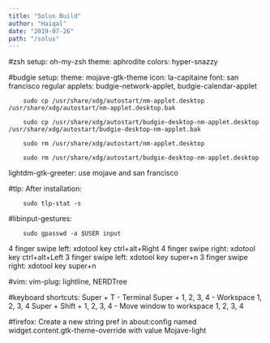 ```yaml
---
title: "Solus Build"
author: "Haiqal"
date: "2019-07-26"
path: "/solus"
---
```


#zsh setup:
oh-my-zsh
theme: aphrodite
colors: hyper-snazzy

#budgie setup:
theme: mojave-gtk-theme
icon: la-capitaine
font: san francisco regular
applets: budgie-network-applet, budgie-calendar-applet
```shell
    sudo cp /usr/share/xdg/autostart/nm-applet.desktop /usr/share/xdg/autostart/nm-applet.desktop.bak
```
```shell
    sudo cp /usr/share/xdg/autostart/budgie-desktop-nm-applet.desktop /usr/share/xdg/autostart/budgie-desktop-nm-applet.bak
```
```shell
    sudo rm /usr/share/xdg/autostart/nm-applet.desktop
```
```shell
    sudo rm /usr/share/xdg/autostart/budgie-desktop-nm-applet.desktop
```
lightdm-gtk-greeter: use mojave and san francisco

#tlp: 
After installation:
```shell
    sudo tlp-stat -s
```

#libinput-gestures: 
```shell
    sudo gpasswd -a $USER input
```
4 finger swipe left: xdotool key ctrl+alt+Right
4 finger swipe right: xdotool key ctrl+alt+Left
3 finger swipe left: xdotool key super+n
3 finger swipe right: xdotool key super+n

#vim:
vim-plug: lightline, NERDTree

#keyboard shortcuts:
Super + T - Terminal
Super + 1, 2, 3, 4 - Workspace 1, 2, 3, 4
Super + Shift + 1, 2, 3, 4 - Move window to workspace 1, 2, 3, 4

#firefox:
Create a new string pref in about:config named widget.content.gtk-theme-override with value Mojave-light